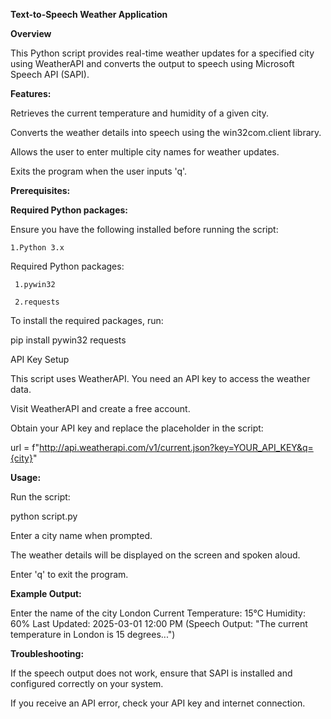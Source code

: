 **Text-to-Speech Weather Application**

****Overview****

This Python script provides real-time weather updates for a specified city using WeatherAPI and converts the output to speech using Microsoft Speech API (SAPI).

**Features:**

Retrieves the current temperature and humidity of a given city.

Converts the weather details into speech using the win32com.client library.

Allows the user to enter multiple city names for weather updates.

Exits the program when the user inputs 'q'.

**Prerequisites:**

****Required Python packages:****
   
   Ensure you have the following installed before running the script:
    
    1.Python 3.x

   Required Python packages:
    
     1.pywin32

     2.requests

To install the required packages, run:

pip install pywin32 requests

API Key Setup

This script uses WeatherAPI. You need an API key to access the weather data.

Visit WeatherAPI and create a free account.

Obtain your API key and replace the placeholder in the script:

url = f"http://api.weatherapi.com/v1/current.json?key=YOUR_API_KEY&q={city}"

**Usage:**

Run the script:

python script.py

Enter a city name when prompted.

The weather details will be displayed on the screen and spoken aloud.

Enter 'q' to exit the program.

**Example Output:**

Enter the name of the city
London
Current Temperature: 15°C
Humidity: 60%
Last Updated: 2025-03-01 12:00 PM
(Speech Output: "The current temperature in London is 15 degrees...")

**Troubleshooting:**

If the speech output does not work, ensure that SAPI is installed and configured correctly on your system.

If you receive an API error, check your API key and internet connection.
